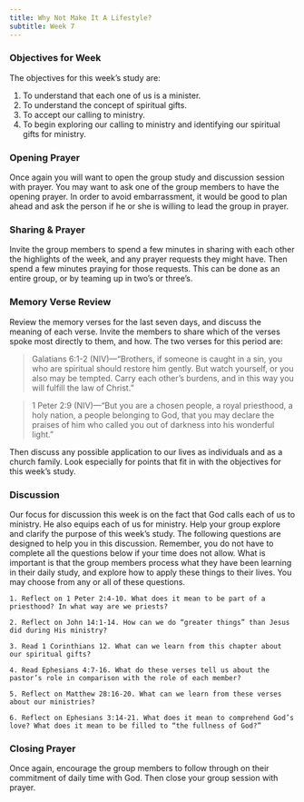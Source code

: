 ```yaml
---
title: Why Not Make It A Lifestyle?
subtitle: Week 7
---
```


### Objectives for Week

The objectives for this week’s study are:

1. To understand that each one of us is a minister.
2. To understand the concept of spiritual gifts.
3. To accept our calling to ministry.
4. To begin exploring our calling to ministry and identifying our spiritual gifts for ministry.

### Opening Prayer

Once again you will want to open the group study and discussion session with prayer. You may want to ask one of the group members to have the opening prayer. In order to avoid embarrassment, it would be good to plan ahead and ask the person if he or she is willing to lead the group in prayer.

### Sharing & Prayer

Invite the group members to spend a few minutes in sharing with each other the highlights of the week, and any prayer requests they might have. Then spend a few minutes praying for those requests. This can be done as an entire group, or by teaming up in two’s or three’s.

### Memory Verse Review

Review the memory verses for the last seven days, and discuss the meaning of each verse. Invite the members to share which of the verses spoke most directly to them, and how. The two verses for this period are:

> Galatians 6:1-2 (NIV)—“Brothers, if someone is caught in a sin, you who are spiritual should restore him gently. But watch yourself, or you also may be tempted. Carry each other’s burdens, and in this way you will fulfill the law of Christ.”

> 1 Peter 2:9 (NIV)—“But you are a chosen people, a royal priesthood, a holy nation, a people belonging to God, that you may declare the praises of him who called you out of darkness into his wonderful light.”

Then discuss any possible application to our lives as individuals and as a church family. Look especially for points that fit in with the objectives for this week’s study.

### Discussion

Our focus for discussion this week is on the fact that God calls each of us to ministry. He also equips each of us for ministry. Help your group explore and clarify the purpose of this week’s study. The following questions are designed to help you in this discussion. Remember, you do not have to complete all the questions below if your time does not allow. What is important is that the group members process what they have been learning in their daily study, and explore how to apply these things to their lives. You may choose from any or all of these questions.

`1. Reflect on 1 Peter 2:4-10. What does it mean to be part of a priesthood? In what way are we priests?`

`2. Reflect on John 14:1-14. How can we do “greater things” than Jesus did during His ministry?`

`3. Read 1 Corinthians 12. What can we learn from this chapter about our spiritual gifts?`

`4. Read Ephesians 4:7-16. What do these verses tell us about the pastor’s role in comparison with the role of each member?`

`5. Reflect on Matthew 28:16-20. What can we learn from these verses about our ministries?`

`6. Reflect on Ephesians 3:14-21. What does it mean to comprehend God’s love? What does it mean to be filled to “the fullness of God?”`

### Closing Prayer

Once again, encourage the group members to follow through on their commitment of daily time with God. Then close your group session with prayer.